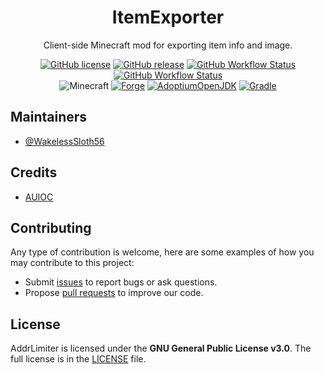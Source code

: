 <h1 align="center">ItemExporter</h1>

<div align="center">

Client-side Minecraft mod for exporting item info and image.

[![GitHub license](https://img.shields.io/github/license/auioc/itemexporter-mcmod?style=flat-square)](/LICENSE)
[![GitHub release](https://img.shields.io/github/v/release/auioc/itemexporter-mcmod?style=flat-square)](https://github.com/auioc/itemexporter-mcmod/releases/latest)
[![GitHub Workflow Status](https://img.shields.io/github/workflow/status/auioc/itemexporter-mcmod/auto-release?label=release%20build&style=flat-square)](https://github.com/auioc/itemexporter-mcmod/actions/workflows/auto-release.yml)
[![GitHub Workflow Status](https://img.shields.io/github/workflow/status/auioc/itemexporter-mcmod/dev-build?label=dev%20build&style=flat-square)](https://github.com/auioc/itemexporter-mcmod/actions/workflows/dev-build.yml)
<br/>
![Minecraft](https://img.shields.io/static/v1?label=Minecraft&message=1.18.2&color=00aa00&style=flat-square)
[![Forge](https://img.shields.io/static/v1?label=Forge&message=40.0.40&color=e04e14&logo=Conda-Forge&style=flat-square)](http://files.minecraftforge.net/net/minecraftforge/forge/index_1.18.2.html)
[![AdoptiumOpenJDK](https://img.shields.io/static/v1?label=AdoptiumOpenJDK&message=17.0.2%2B8&color=brightgreen&logo=java&style=flat-square)](https://adoptium.net)
[![Gradle](https://img.shields.io/static/v1?label=Gradle&message=7.3&color=brightgreen&logo=gradle&style=flat-square)](https://docs.gradle.org/7.3/release-notes.html)

</div>

## Maintainers

- [@WakelessSloth56](https://github.com/WakelessSloth56)

## Credits

- [AUIOC](https://www.auioc.com)

## Contributing

Any type of contribution is welcome, here are some examples of how you may contribute to this project:

- Submit [issues](https://github.com/auioc/itemexporter-mcmod/issues) to report bugs or ask questions.
- Propose [pull requests](https://github.com/auioc/itemexporter-mcmod/pulls) to improve our code.

## License

AddrLimiter is licensed under the **GNU General Public License v3.0**.
The full license is in the [LICENSE](/LICENSE) file.
